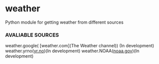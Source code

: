 # weather
Python module for getting weather from different sources

### AVALIABLE SOURCES
  weather.google( [weather.com](The Weather channel)) (In development)
  weather.yrno([yr.no](yr.no))(In development)
  weather.NOAA([noaa.gov](NOAA))(In development)

